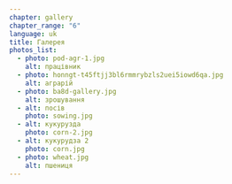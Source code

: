 ```yaml
---
chapter: gallery
chapter_range: "6"
language: uk
title: Галерея
photos_list:
  - photo: pod-agr-1.jpg
    alt: працівник
  - photo: honngt-t45ftjj3bl6rmmrybzls2uei5iowd6qa.jpg
    alt: аграрій
  - photo: ba8d-gallery.jpg
    alt: зрошування
  - alt: посів
    photo: sowing.jpg
  - alt: кукурузда
    photo: corn-2.jpg
  - alt: кукурудза 2
    photo: corn.jpg
  - photo: wheat.jpg
    alt: пшениця
---
```

